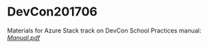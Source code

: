 # DevCon201706
Materials for Azure Stack track on DevCon School
Practices manual: [*Manual.pdf*](MAS-ARM/MAS-ARM/Docs/Manual.pdf)
